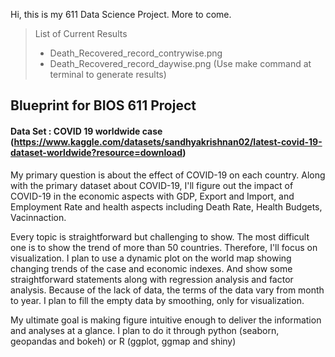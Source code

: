 Hi, this is my 611 Data Science Project. More to come.

> List of Current Results
> - Death_Recovered_record_contrywise.png 
> - Death_Recovered_record_daywise.png
> (Use make command at terminal to generate results)




## Blueprint for BIOS 611 Project

#### Data Set : COVID 19 worldwide case (https://www.kaggle.com/datasets/sandhyakrishnan02/latest-covid-19-dataset-worldwide?resource=download)

My primary question is about the effect of COVID-19 on each country. Along with the primary dataset
about COVID-19, I'll figure out the impact of COVID-19 in the economic aspects with GDP, Export and
Import, and Employment Rate and health aspects including Death Rate, Health Budgets, Vacinnaction.

Every topic is straightforward but challenging to show. The most difficult one is to show the trend of
more than 50 countries. Therefore, I'll focus on visualization. I plan to use a dynamic plot on the world
map showing changing trends of the case and economic indexes. And show some straightforward
statements along with regression analysis and factor analysis. Because of the lack of data, the terms
of the data vary from month to year. I plan to fill the empty data by smoothing, only for visualization.

My ultimate goal is making figure intuitive enough to deliver the information and analyses at a glance. I
plan to do it through python (seaborn, geopandas and bokeh) or R (ggplot, ggmap and shiny)
